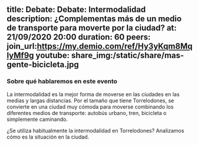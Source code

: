 title: Debate: Debate: Intermodalidad
description: ¿Complementas más de un medio de transporte para moverte por la ciudad?
at: 21/09/2020 20:00
duration: 60
peers: 
join_url:https://my.demio.com/ref/Hy3yKqm8MqIyMf9g
youtube:
share_img:/static/share/mas-gente-bicicleta.jpg
----
### Sobre qué hablaremos en este evento

La intermodalidad es la mejor forma de moverse en las ciudades en las medias y largas distancias. Por el tamaño que tiene Torrelodones, se convierte en una ciudad muy cómoda para moverse combinando los diferentes medios de transporte: autobús urbano, tren, bicicleta o simplemente caminando.

¿Se utiliza habitualmente la intermodalidad en Torrelodones? Analizamos cómo es la situación en la ciudad.
